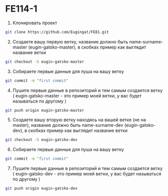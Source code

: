 # FE114-1

1. Клонировать проект
```sh
git clone https://github.com/Eugingat/FE81.git
```
2. Создаете вашу первую ветку, название должно быть name-surname-master (eugin-gatsko-master), в скобках пример как выглядит название ветки 
```sh
git checkout -b eugin-gatsko-master
```
3. Собираете первые данные для пуша на вашу ветку
```sh
git commit -m "first commit"
```
4. Пушите первые данные в репозиторий и тем самым создается ветку ( eugin-gatsko-master - это пример моей ветки, у вас будет называться по другому ) 
```sh
git push origin eugin-gatsko-master
```
5. Создаете вашу вторую ветку находясь на вашей ветке (не на master), название должно быть name-surname-dev (eugin-gatsko-dev), в скобках пример как выглядит название ветки 
```sh
git checkout -b eugin-gatsko-dev
```
6. Собираете первые данные для пуша на вашу ветку
```sh
git commit -m "first commit"
```
7. Пушите первые данные в репозиторий и тем самым создается ветку ( eugin-gatsko-dev - это пример моей ветки, у вас будет называться по другому ) 
```sh
git push origin eugin-gatsko-dev
```
